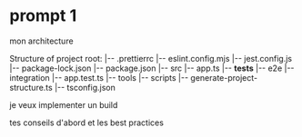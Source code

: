 # prompt 1
mon architecture

Structure of project root:
|-- .prettierrc
|-- eslint.config.mjs
|-- jest.config.js
|-- package-lock.json
|-- package.json
|-- src
  |-- app.ts
  |-- __tests__
    |-- e2e
    |-- integration
      |-- app.test.ts
|-- tools
  |-- scripts
    |-- generate-project-structure.ts
|-- tsconfig.json


je veux implementer un build

tes conseils d'abord et les best practices